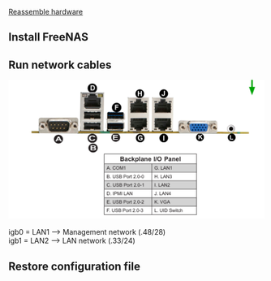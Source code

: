 [Reassemble hardware](https://docs.google.com/document/d/1dRgmQQtJF9-gaV4NIBEkrGWj6AHI-QzBtIIydMYbPhM/edit?usp=sharing)

## Install FreeNAS

## Run network cables

![Backplane](images/ethernet_layout.png?raw=true)

igb0 = LAN1 --> Management network (.48/28)  
igb1 = LAN2 --> LAN network (.33/24)

## Restore configuration file
